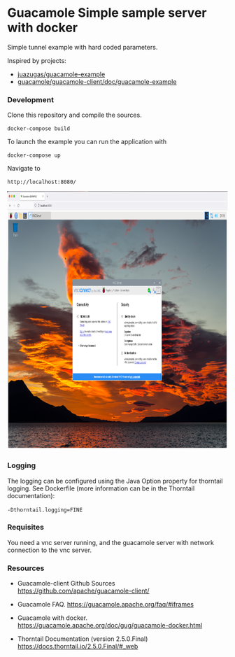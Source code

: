 # Guacamole Simple sample server with docker

Simple tunnel example with hard coded parameters.

Inspired by projects:
- [juazugas/guacamole-example](https://github.com/juazugas/guacamole-example)
- [guacamole/guacamole-client/doc/guacamole-example](https://github.com/apache/guacamole-client/tree/master/doc/guacamole-example)


### Development

Clone this repository and compile the sources.

```
docker-compose build
```


To launch the example you can run the application with

```
docker-compose up
```

Navigate to

```
http://localhost:8080/
```

<img alt="img.png" height="591" src="vnc-screenshot.png" width="968"/>

### Logging

The logging can be configured using the Java Option property for thorntail logging. See Dockerfile (more information can be in the Thorntail documentation):

`-Dthorntail.logging=FINE`

### Requisites

You need a vnc server running, and the guacamole server with network connection to the vnc server.

### Resources

- Guacamole-client Github Sources
  https://github.com/apache/guacamole-client/

- Guacamole FAQ.
  https://guacamole.apache.org/faq/#iframes

- Guacamole with docker.
  https://guacamole.apache.org/doc/gug/guacamole-docker.html

- Thorntail Documentation (version 2.5.0.Final)
  https://docs.thorntail.io/2.5.0.Final/#_web
